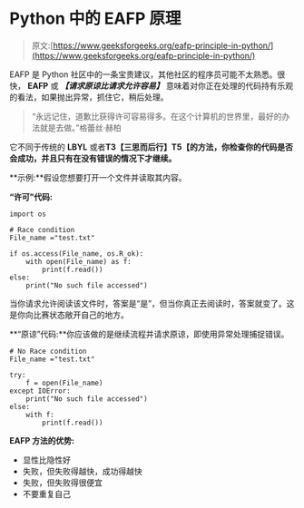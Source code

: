 # Python 中的 EAFP 原理

> 原文:[https://www.geeksforgeeks.org/eafp-principle-in-python/](https://www.geeksforgeeks.org/eafp-principle-in-python/)

EAFP 是 Python 社区中的一条宝贵建议，其他社区的程序员可能不太熟悉。很快， **EAFP** 或 ***【请求原谅比请求允许容易】*** 意味着对你正在处理的代码持有乐观的看法，如果抛出异常，抓住它，稍后处理。

> “永远记住，道歉比获得许可容易得多。在这个计算机的世界里，最好的办法就是去做。”格蕾丝·赫柏

它不同于传统的 **LBYL** 或者**T3【三思而后行】T5【的方法，你检查你的代码是否会成功，并且只有在没有错误的情况下才继续。**

**示例:**假设您想要打开一个文件并读取其内容。

**“许可”代码:**

```
import os

# Race condition
File_name ="test.txt"

if os.access(File_name, os.R_ok):
    with open(File_name) as f:
        print(f.read())
else:
    print("No such file accessed") 
```

当你请求允许阅读该文件时，答案是“是”，但当你真正去阅读时，答案就变了。这是你向比赛状态敞开自己的地方。

**“原谅”代码:**你应该做的是继续流程并请求原谅，即使用异常处理捕捉错误。

```
# No Race condition
File_name ="test.txt"

try:
    f = open(File_name)
except IOError:
    print("No such file accessed") 
else:
    with f:
        print(f.read())
```

**EAFP 方法的优势:**

*   显性比隐性好
*   失败，但失败得越快，成功得越快
*   失败，但失败得很便宜
*   不要重复自己